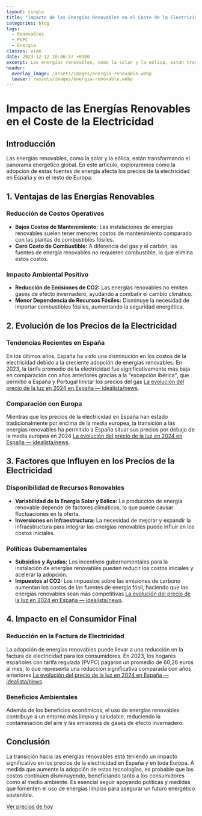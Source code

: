 ```yaml
---
layout: single
title: "Impacto de las Energías Renovables en el Coste de la Electricidad"
categories: blog
tags:
  - Renovables
  - PVPC
  - Energia
classes: wide
date: 2023-12-12 10:46:57 +0100
excerpt: Las energías renovables, como la solar y la eólica, están transformando el panorama energético global.
header:
  overlay_image: /assets/images/energia-renovable.webp
  teaser: /assets/images/energia-renovable.webp
---
```


# Impacto de las Energías Renovables en el Coste de la Electricidad

## Introducción

Las energías renovables, como la solar y la eólica, están transformando el panorama energético global. En este artículo, exploraremos cómo la adopción de estas fuentes de energía afecta los precios de la electricidad en España y en el resto de Europa.

## 1. **Ventajas de las Energías Renovables**

### Reducción de Costos Operativos

- **Bajos Costos de Mantenimiento:** Las instalaciones de energías renovables suelen tener menores costos de mantenimiento comparado con las plantas de combustibles fósiles.
- **Cero Costo de Combustible:** A diferencia del gas y el carbón, las fuentes de energía renovables no requieren combustible, lo que elimina estos costos.

### Impacto Ambiental Positivo

- **Reducción de Emisiones de CO2:** Las energías renovables no emiten gases de efecto invernadero, ayudando a combatir el cambio climático.
- **Menor Dependencia de Recursos Fósiles:** Disminuye la necesidad de importar combustibles fósiles, aumentando la seguridad energética.

## 2. **Evolución de los Precios de la Electricidad**

### Tendencias Recientes en España

En los últimos años, España ha visto una disminución en los costos de la electricidad debido a la creciente adopción de energías renovables. En 2023, la tarifa promedio de la electricidad fue significativamente más baja en comparación con años anteriores gracias a la "excepción ibérica", que permitió a España y Portugal limitar los precios del gas [La evolución del precio de la luz en 2024 en España — idealista/news](https://www.idealista.com/news/finanzas/hogar/2022/09/22/799070-la-evolucion-del-precio-de-la-luz).

### Comparación con Europa

Mientras que los precios de la electricidad en España han estado tradicionalmente por encima de la media europea, la transición a las energías renovables ha permitido a España situar sus precios por debajo de la media europea en 2024 [La evolución del precio de la luz en 2024 en España — idealista/news](https://www.idealista.com/news/finanzas/hogar/2022/09/22/799070-la-evolucion-del-precio-de-la-luz).

## 3. **Factores que Influyen en los Precios de la Electricidad**

### Disponibilidad de Recursos Renovables

- **Variabilidad de la Energía Solar y Eólica:** La producción de energía renovable depende de factores climáticos, lo que puede causar fluctuaciones en la oferta.
- **Inversiones en Infraestructura:** La necesidad de mejorar y expandir la infraestructura para integrar las energías renovables puede influir en los costos iniciales.

### Políticas Gubernamentales

- **Subsidios y Ayudas:** Los incentivos gubernamentales para la instalación de energías renovables pueden reducir los costos iniciales y acelerar la adopción.
- **Impuestos al CO2:** Los impuestos sobre las emisiones de carbono aumentan los costos de las fuentes de energía fósil, haciendo que las energías renovables sean más competitivas [La evolución del precio de la luz en 2024 en España — idealista/news](https://www.idealista.com/news/finanzas/hogar/2022/09/22/799070-la-evolucion-del-precio-de-la-luz).

## 4. **Impacto en el Consumidor Final**

### Reducción en la Factura de Electricidad

La adopción de energías renovables puede llevar a una reducción en la factura de electricidad para los consumidores. En 2023, los hogares españoles con tarifa regulada (PVPC) pagaron un promedio de 60,26 euros al mes, lo que representa una reducción significativa comparada con años anteriores [La evolución del precio de la luz en 2024 en España — idealista/news](https://www.idealista.com/news/finanzas/hogar/2022/09/22/799070-la-evolucion-del-precio-de-la-luz).

### Beneficios Ambientales

Además de los beneficios económicos, el uso de energías renovables contribuye a un entorno más limpio y saludable, reduciendo la contaminación del aire y las emisiones de gases de efecto invernadero.

## Conclusión

La transición hacia las energías renovables está teniendo un impacto significativo en los precios de la electricidad en España y en toda Europa. A medida que aumente la adopción de estas tecnologías, es probable que los costos continúen disminuyendo, beneficiando tanto a los consumidores como al medio ambiente. Es esencial seguir apoyando políticas y medidas que fomenten el uso de energías limpias para asegurar un futuro energético sostenible.

[Ver precios de hoy](/)
